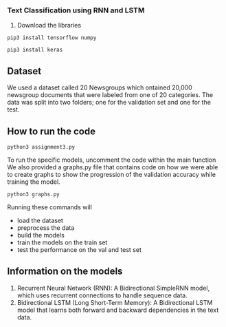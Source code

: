 ### Text Classification using RNN and LSTM

1. Download the libraries
```
pip3 install tensorflow numpy
```
```
pip3 install keras
```

## Dataset
We used a dataset called 20 Newsgroups which ontained 20,000 newsgroup documents that were labeled from one of 20 categories. The data was split into two folders; one for the validation set and one for the test. 

## How to run the code
```
python3 assignment3.py
```
To run the specific models, uncomment the code within the main function
We also provided a graphs.py file that contains code on how we were able to create graphs to show the progression of the validation accuracy while training the model. 
```
python3 graphs.py
```

Running these commands will 
* load the dataset
* preprocess the data
* build the models
* train the models on the train set
* test the performance on the val and test set

## Information on the models
1. Recurrent Neural Network (RNN): A Bidirectional SimpleRNN model, which uses recurrent connections to handle sequence data.
2. Bidirectional LSTM (Long Short-Term Memory): A Bidirectional LSTM model that learns both forward and backward dependencies in the text data.

